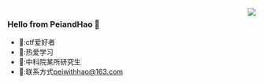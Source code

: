 <img align="right" src="https://github-readme-stats.vercel.app/api?username=PeiandHao&show_icons=true&icon_color=CE1D2D&text_color=718096&bg_color=ffffff&hide_title=true" />

### Hello from PeiandHao 👋

<!--
**arttnba3/arttnba3** is a ✨ _special_ ✨ repository because its `README.md` (this file) appears on your GitHub profile.

Here are some ideas to get you started:

- 🔭 I’m currently working on ...
- 🌱 I’m currently learning ...
- 👯 I’m looking to collaborate on ...
- 🤔 I’m looking for help with ...
- 💬 Ask me about ...
- 📫 How to reach me: ...
- 😄 Pronouns: ...
- ⚡ Fun fact: ...
-->
- 🏴:ctf爱好者
- 🥇:热爱学习
- 🏫:中科院某所研究生
- 📧:联系方式[peiwithhao@163.com](peiwithhao@163.com)
